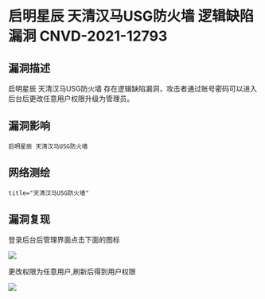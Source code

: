 # 启明星辰 天清汉马USG防火墙 逻辑缺陷漏洞 CNVD-2021-12793

## 漏洞描述

启明星辰 天清汉⻢USG防⽕墙 存在逻辑缺陷漏洞，攻击者通过账号密码可以进入后台后更改任意用户权限升级为管理员。

## 漏洞影响

```
启明星辰 天清汉马USG防火墙
```

## 网络测绘

```
title="天清汉马USG防火墙"
```

## 漏洞复现

登录后台后管理界面点击下面的图标

![](./images/202202162255701.png)

更改权限为任意用户,刷新后得到用户权限

![](./images/202202162255073.png)